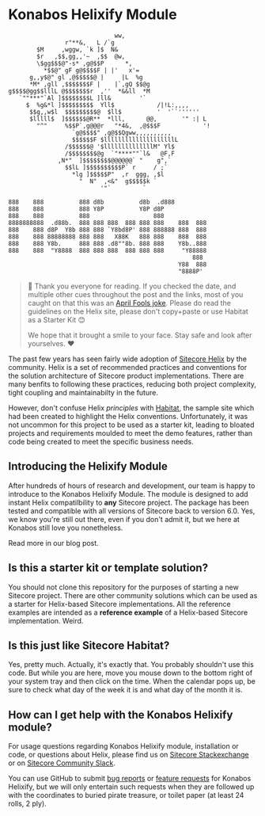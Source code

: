 # Konabos Helixify Module

                                  ww,                         
                    r"**&,   L /`g                            
            $M     ,wggw, `k ]$  N&                           
            $r   ,$$,gg,,'~  ,$$  @w,                         
            \$gg$$$@"-s* ,g@$$P      *,                       
              *$$@" gF g@$$$$F | |'   x'=                     
          g,,y$@" gl ,@$$$$$@ |     |L  %g                    
          *M* ,gll ,$$$$$$$F |    |`,gQ $$@g                  
    g$$$$@gg$$lllL @$$$$$$$r  ,''  *&&ll  *M                  
       `""***"`Al ]$$$$$$$$L ]ll&        '`                   
         $  %g&*l ]$$$$$$$$$  Yll$            /|!L:,,,,       
          $$g,,w$l  $$$$$$$$$@  $ll$          '  '``''''''    
          $lllll$  ]$$$$$$@R**  *lll,      @@,       '" :| L  
            "^"     %$$P`,g@@@r   "*4&,  ,@$$$F            '!   
                      `g@$$$$" ,g@$$Qgww,,,,,,,,,,          
                      $$$$$$F $llllllllllllllllllllL          
                    /$$$$$$@ '$llllllllllllllM" Yl$           
                    /$$$$$$$$@g  `"****""`l&   @F,F           
                  ,N*"  ]$$$$$$$$@@@@@@` "    g",`            
                    $$lL ]$$$$$$$$$$P` r     / ;`             
                      *lg ]$$$$$P"  ,r  ggg, ,$l              
                        "  N"  ,<&"  g$$$$$k `                
                              '"`         `                   

    888    888          888 d8b          d8b  .d888          
    888    888          888 Y8P          Y8P d8P             
    888    888          888                  888             
    8888888888  .d88b.  888 888 888  888 888 888    888  888 
    888    888 d8P  Y8b 888 888 `Y8bd8P' 888 888888 888  888 
    888    888 88888888 888 888   X88K   888 888    888  888 
    888    888 Y8b.     888 888 .d8""8b. 888 888    Y8b..888 
    888    888  "Y8888  888 888 888  888 888 888     "Y88888 
                                                        888  
                                                    Y88  888 
                                                    "8888P'  

> 🤡 Thank you everyone for reading. If you checked the date, and multiple other cues throughout the post and the links, most of you caught on that this was an [April Fools joke](https://en.wikipedia.org/wiki/April_Fools%27_Day). Please do read the guidelines on the Helix site, please don't copy+paste or use Habitat as a Starter Kit 😊 
>
> We hope that it brought a smile to your face. Stay safe and look after yourselves. ❤

The past few years has seen fairly wide adoption of [Sitecore Helix](https://helix.sitecore.net/) by the community. Helix is a set of recommended practices and conventions for the solution architecture of Sitecore product implementations. There are many benfits to following these practices, reducing both project complexity, tight coupling and maintainabilty in the future. 

However, don't confuse Helix *principles* with [Habitat](http://github.com/sitecore/habitat), the sample site which had been created to highlight the Helix conventions. Unfortunately, it was not uncommon for this project to be used as a starter kit, leading to bloated projects and requirements moulded to meet the demo features, rather than code being created to meet the specific business needs.

## Introducing the Helixify Module

After hundreds of hours of research and development, our team is happy to introduce to the Konabos Helixify Module. The module is designed to add instant Helix compatilbility to **any** Sitecore project. The package has been tested and compatible with all versions of Sitecore back to version 6.0. Yes, we know you're still out there, even if you don't admit it, but we here at Konabos still love you nonetheless.

Read more in our blog post.

## Is this a starter kit or template solution?

You should not clone this repository for the purposes of starting a new Sitecore project. There are other community solutions which can be used as a starter for Helix-based Sitecore implementations. All the reference examples are intended as a **reference example** of a Helix-based Sitecore implementation. Weird.

## Is this just like Sitecore Habitat?

Yes, pretty much. Actually, it's exactly that. You probably shouldn't use this code. But while you are here, move you mouse down to the bottom right of your system tray and then click on the time. When the calendar pops up, be sure to check what day of the week it is and what day of the month it is.

## How can I get help with the Konabos Helixify module?

For usage questions regarding Konabos Helixify module, installation or code, or questions about Helix, please find us on [Sitecore Stackexchange](https://sitecore.stackexchange.com/) or on [Sitecore Community Slack](https://sitecore.chat). 

You can use GitHub to submit [bug reports](https://github.com/Sitecore/Habitat/issues/new?template=bug_report.md) or [feature requests](https://github.com/Sitecore/Habitat/issues/new?template=feature_request.md) for Konabos Helixify, but we will only entertain such requests when they are followed up with the coordinates to buried pirate treasure, or toilet paper (at least 24 rolls, 2 ply).
